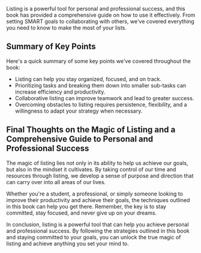 
Listing is a powerful tool for personal and professional success, and this book has provided a comprehensive guide on how to use it effectively. From setting SMART goals to collaborating with others, we've covered everything you need to know to make the most of your lists.

Summary of Key Points
---------------------

Here's a quick summary of some key points we've covered throughout the book:

* Listing can help you stay organized, focused, and on track.
* Prioritizing tasks and breaking them down into smaller sub-tasks can increase efficiency and productivity.
* Collaborative listing can improve teamwork and lead to greater success.
* Overcoming obstacles to listing requires persistence, flexibility, and a willingness to adapt your strategy when necessary.

Final Thoughts on the Magic of Listing and a Comprehensive Guide to Personal and Professional Success
-----------------------------------------------------------------------------------------------------

The magic of listing lies not only in its ability to help us achieve our goals, but also in the mindset it cultivates. By taking control of our time and resources through listing, we develop a sense of purpose and direction that can carry over into all areas of our lives.

Whether you're a student, a professional, or simply someone looking to improve their productivity and achieve their goals, the techniques outlined in this book can help you get there. Remember, the key is to stay committed, stay focused, and never give up on your dreams.

In conclusion, listing is a powerful tool that can help you achieve personal and professional success. By following the strategies outlined in this book and staying committed to your goals, you can unlock the true magic of listing and achieve anything you set your mind to.
